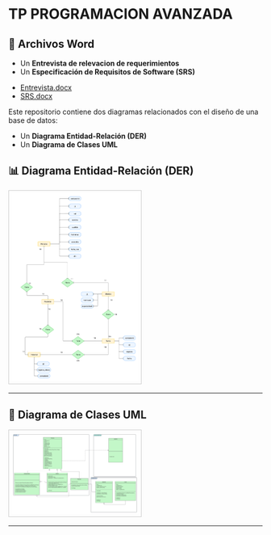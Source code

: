 <h1>TP PROGRAMACION AVANZADA</h1>



<h2>📄 Archivos Word</h2>
<ul>
  <li>Un <strong>Entrevista de relevacion de requerimientos</strong></li>
  <li>Un <strong>Especificación de Requisitos de Software (SRS)</strong></li>
</ul>
<ul>
  <li><a href="./Entrevista.docx" download>Entrevista.docx</a></li>
  <li><a href="./SRS.docx" download>SRS.docx</a></li>
</ul>







<p>Este repositorio contiene dos diagramas relacionados con el diseño de una base de datos:</p>
<ul>
  <li>Un <strong>Diagrama Entidad-Relación (DER)</strong></li>
  <li>Un <strong>Diagrama de Clases UML</strong></li>
</ul>

<h2>📊 Diagrama Entidad-Relación (DER)</h2>
<img src="./DER.png" alt="Diagrama DER" style="max-width: 50%; height: auto; border: 1px solid #ccc; padding: 5px;">

<hr>

<h2>🧩 Diagrama de Clases UML</h2>
<img src="./UML.png" alt="Diagrama UML" style="max-width: 50%; height: auto; border: 1px solid #ccc; padding: 5px;">

<hr>


